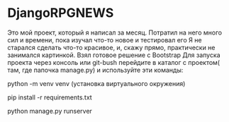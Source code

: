 # DjangoRPGNEWS

Это мой проект, который я написал за месяц. Потратил на него много сил и времени, пока изучал что-то новое и тестировал его
Я не старался сделать что-то красивое, и, скажу прямо, практически не занимался картинкой. Взял готовое решение с Bootstrap
Для запуска проекта через консоль или git-bush перейдите в каталог с проектом( там, где папочка manage.py) и используйте эти команды:

python -m venv venv (установка виртуального окружения)

pip install -r requirements.txt

python manage.py runserver
